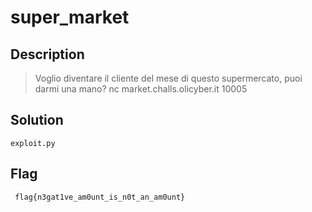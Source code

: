 # super_market

## Description
> Voglio diventare il cliente del mese di questo supermercato, puoi darmi una mano?
nc market.challs.olicyber.it 10005

## Solution
`exploit.py`

## Flag
` flag{n3gat1ve_am0unt_is_n0t_an_am0unt}`
